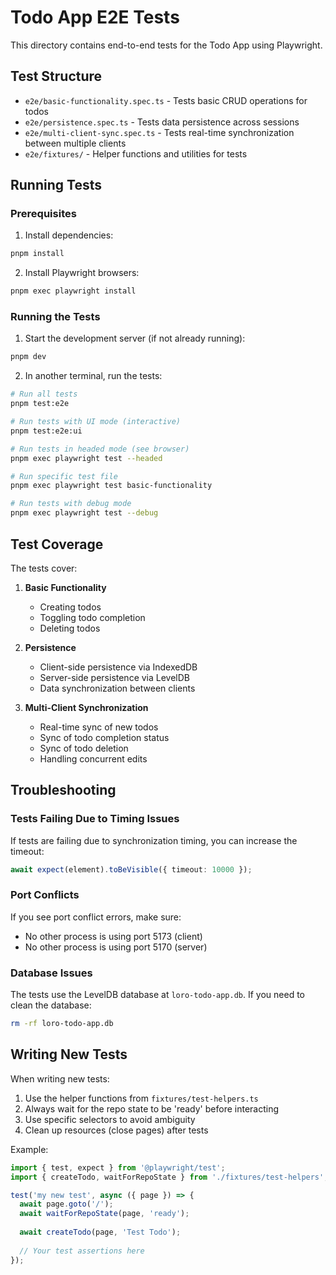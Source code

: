 # Todo App E2E Tests

This directory contains end-to-end tests for the Todo App using Playwright.

## Test Structure

- `e2e/basic-functionality.spec.ts` - Tests basic CRUD operations for todos
- `e2e/persistence.spec.ts` - Tests data persistence across sessions
- `e2e/multi-client-sync.spec.ts` - Tests real-time synchronization between multiple clients
- `e2e/fixtures/` - Helper functions and utilities for tests

## Running Tests

### Prerequisites

1. Install dependencies:
```bash
pnpm install
```

2. Install Playwright browsers:
```bash
pnpm exec playwright install
```

### Running the Tests

1. Start the development server (if not already running):
```bash
pnpm dev
```

2. In another terminal, run the tests:
```bash
# Run all tests
pnpm test:e2e

# Run tests with UI mode (interactive)
pnpm test:e2e:ui

# Run tests in headed mode (see browser)
pnpm exec playwright test --headed

# Run specific test file
pnpm exec playwright test basic-functionality

# Run tests with debug mode
pnpm exec playwright test --debug
```

## Test Coverage

The tests cover:

1. **Basic Functionality**
   - Creating todos
   - Toggling todo completion
   - Deleting todos

2. **Persistence**
   - Client-side persistence via IndexedDB
   - Server-side persistence via LevelDB
   - Data synchronization between clients

3. **Multi-Client Synchronization**
   - Real-time sync of new todos
   - Sync of todo completion status
   - Sync of todo deletion
   - Handling concurrent edits

## Troubleshooting

### Tests Failing Due to Timing Issues

If tests are failing due to synchronization timing, you can increase the timeout:

```typescript
await expect(element).toBeVisible({ timeout: 10000 });
```

### Port Conflicts

If you see port conflict errors, make sure:
- No other process is using port 5173 (client)
- No other process is using port 5170 (server)

### Database Issues

The tests use the LevelDB database at `loro-todo-app.db`. If you need to clean the database:

```bash
rm -rf loro-todo-app.db
```

## Writing New Tests

When writing new tests:

1. Use the helper functions from `fixtures/test-helpers.ts`
2. Always wait for the repo state to be 'ready' before interacting
3. Use specific selectors to avoid ambiguity
4. Clean up resources (close pages) after tests

Example:

```typescript
import { test, expect } from '@playwright/test';
import { createTodo, waitForRepoState } from './fixtures/test-helpers';

test('my new test', async ({ page }) => {
  await page.goto('/');
  await waitForRepoState(page, 'ready');
  
  await createTodo(page, 'Test Todo');
  
  // Your test assertions here
});